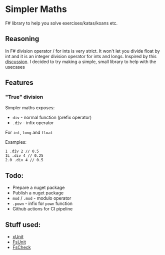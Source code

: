 # Simpler Maths

F# library to help you solve exercises/katas/koans etc.

## Reasoning

In F# division operator / for ints is very strict. It won't let you divide float by int and it is an integer division operator for ints and longs.
Inspired by this [discussion](https://github.com/fsharp/fslang-suggestions/issues/1161). I decided to try making a simple, small library to help with the usecases

## Features

### "True" division

Simpler maths exposes:

* ```div``` - normal function (prefix operator)
* ```.div``` - infix operator

For ```int```, ```long``` and ```float```

Examples:

```
1 .div 2 // 0.5
1L .div 4 // 0.25
2.0 .div 4 // 0.5
```

## Todo:

* Prepare a nuget package
* Publish a nuget package
* ```mod``` / ```.mod``` - modulo operator
* ```.pown``` - infix for ```pown``` function
* Github actions for CI pipeline

## Stuff used:

* [xUnit](https://xunit.net/)
* [FsUnit](https://fsprojects.github.io/FsUnit/)
* [FsCheck](https://fscheck.github.io/FsCheck/)